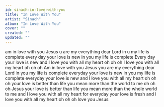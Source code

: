 ```yaml
---
id: sinach-in-love-with-you
title: "In Love With You"
artist: "Sinach"
album: "In Love With You"
cover: ""
created: ""
updated: ""
---
```


am in love with you Jesus
u are my everything dear Lord
in u my life is complete
every day your love is new
in you my life is complete
Every day your love is new
and I love you with all my heart
oh oh oh
I love you with all my heart oh oh oh
Am in love with you Jesus
you are my everything dear Lord
in you my life is complete
everyday your love is new
in you my life is complete
everyday your  love is new
and I  love you with all my heart oh oh oh
your love is  better than life
you mean more than the world to me
oh oh oh Jesus
your love is better than life
you mean more than the whole world to me
and I love you with all my heart
for  everyday your love is fresh
and I love you with all my heart
oh oh oh
love you  Jesus